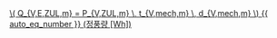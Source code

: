 <a href="/eco2_guide_center/1.%20ECO2%20Logic%20Guide/Hee1_Equation_List.html" class="equation-link" target="_blank" rel="noopener noreferrer">
  \( Q_{V,E,ZUL,m} = P_{V,ZUL,m} \, t_{V,mech,m} \, d_{V,mech,m} \) {{ auto_eq_number }} <span class="note">(정풍량 [Wh])</span>
</a>
